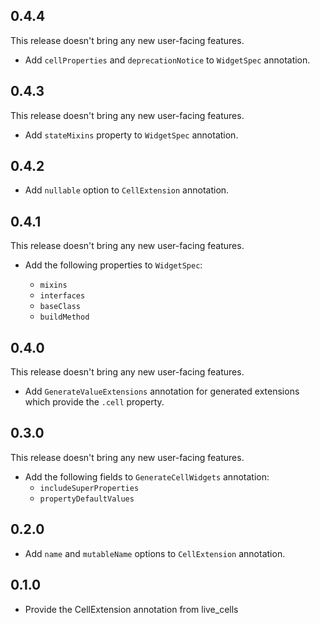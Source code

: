 ## 0.4.4

This release doesn't bring any new user-facing features.

* Add `cellProperties` and `deprecationNotice` to `WidgetSpec` annotation.

## 0.4.3

This release doesn't bring any new user-facing features.

* Add `stateMixins` property to `WidgetSpec` annotation.

## 0.4.2

* Add `nullable` option to `CellExtension` annotation.

## 0.4.1

This release doesn't bring any new user-facing features.

* Add the following properties to `WidgetSpec`:

  * `mixins`
  * `interfaces`
  * `baseClass`
  * `buildMethod`

## 0.4.0

This release doesn't bring any new user-facing features.

* Add `GenerateValueExtensions` annotation for generated extensions which provide the `.cell`
  property.

## 0.3.0

This release doesn't bring any new user-facing features.

* Add the following fields to `GenerateCellWidgets` annotation:
  * `includeSuperProperties`
  * `propertyDefaultValues`

## 0.2.0

* Add `name` and `mutableName` options to `CellExtension` annotation.

## 0.1.0

* Provide the CellExtension annotation from live_cells
